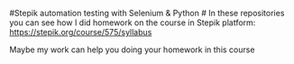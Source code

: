 #Stepik automation testing with Selenium & Python #
In these repositories you can see how I did homework on the course
in Stepik platform: https://stepik.org/course/575/syllabus

Maybe my work can help you doing your homework in this course